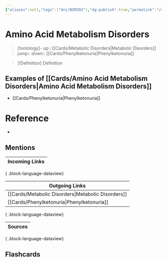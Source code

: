 ```yaml
---
{"aliases":null,"tags":["Uni/BIM202"],"dg-publish":true,"permalink":"/cards/amino-acid-metabolism-disorders/","dgPassFrontmatter":true}
---
```


# Amino Acid Metabolism Disorders

> [!ontology]-
> up:: [[Cards/Metabolic Disorders\|Metabolic Disorders]]
> jump:: 
> down:: [[Cards/Phenylketonuria\|Phenylketonuria]]

> [!Definition] Definition

## Examples of [[Cards/Amino Acid Metabolism Disorders\|Amino Acid Metabolism Disorders]]

- [[Cards/Phenylketonuria\|Phenylketonuria]]

# Reference

- 

## Mentions

| Incoming Links |
| -------------- |

{ .block-language-dataview}

| Outgoing Links                                        |
| ----------------------------------------------------- |
| [[Cards/Metabolic Disorders\|Metabolic Disorders]] |
| [[Cards/Phenylketonuria\|Phenylketonuria]]         |

{ .block-language-dataview}

| Sources |
| ------- |

{ .block-language-dataview}

## Flashcards